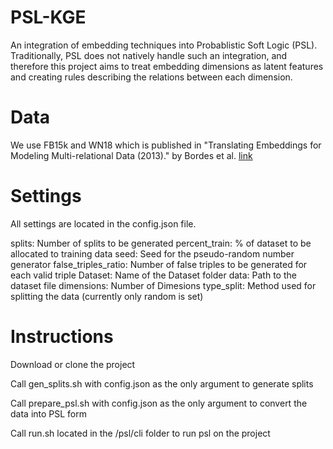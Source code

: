 # PSL-KGE

An integration of embedding techniques into Probablistic Soft Logic (PSL). Traditionally, PSL does not natively handle such an integration, and therefore this project aims to treat embedding dimensions as latent features and creating rules describing the relations between each dimension.

# Data

We use FB15k and WN18 which is published in "Translating Embeddings for Modeling Multi-relational Data (2013)." by Bordes et al. [link](https://www.hds.utc.fr/everest/doku.php?id=en:transe)

# Settings

All settings are located in the config.json file. 

splits:              Number of splits to be generated
percent_train:       % of dataset to be allocated to training data
seed:                Seed for the pseudo-random number generator
false_triples_ratio: Number of false triples to be generated for each valid triple
Dataset:             Name of the Dataset folder
data:                Path to the dataset file
dimensions:          Number of Dimesions
type_split:          Method used for splitting the data (currently only random is set)

# Instructions

Download or clone the project

Call gen_splits.sh with config.json as the only argument to generate splits

Call prepare_psl.sh with config.json as the only argument to convert the data into PSL form

Call run.sh located in the /psl/cli folder to run psl on the project

